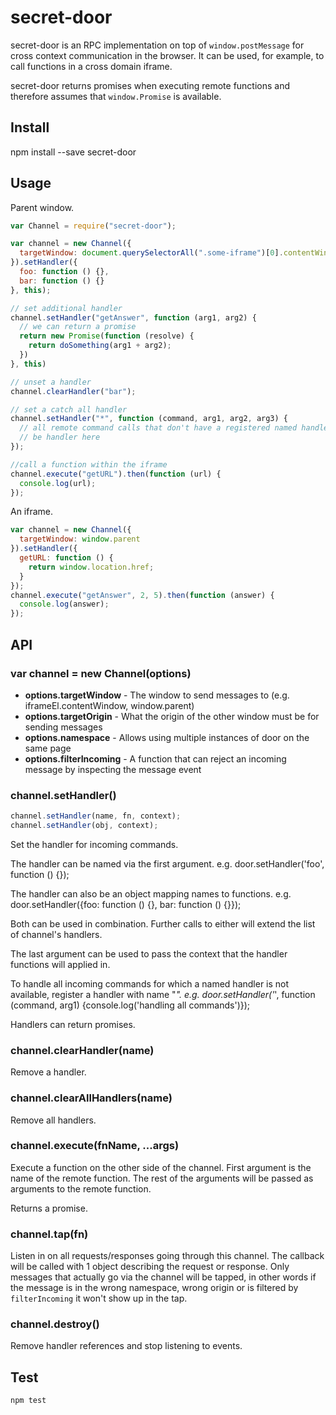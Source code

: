 # secret-door

secret-door is an RPC implementation on top of `window.postMessage` for cross context communication in the browser. It can be used, for example, to call functions in a cross domain iframe.

secret-door returns promises when executing remote functions and therefore assumes that `window.Promise` is available.

## Install

npm install --save secret-door

## Usage

Parent window.

```js
var Channel = require("secret-door");

var channel = new Channel({
  targetWindow: document.querySelectorAll(".some-iframe")[0].contentWindow
}).setHandler({
  foo: function () {},
  bar: function () {}
}, this);

// set additional handler
channel.setHandler("getAnswer", function (arg1, arg2) {
  // we can return a promise
  return new Promise(function (resolve) {
    return doSomething(arg1 + arg2);
  })
}, this)

// unset a handler
channel.clearHandler("bar");

// set a catch all handler
channel.setHandler("*", function (command, arg1, arg2, arg3) {
  // all remote command calls that don't have a registered named handler can
  // be handler here
});

//call a function within the iframe
channel.execute("getURL").then(function (url) {
  console.log(url);
});
```

An iframe.

```js
var channel = new Channel({
  targetWindow: window.parent
}).setHandler({
  getURL: function () {
    return window.location.href;
  }
});
channel.execute("getAnswer", 2, 5).then(function (answer) {
  console.log(answer);
});
```

## API

### var channel = new Channel(options)

* **options.targetWindow** - The window to send messages to (e.g. iframeEl.contentWindow, window.parent)
* **options.targetOrigin** - What the origin of the other window must be for sending messages
* **options.namespace** - Allows using multiple instances of door on the same page
* **options.filterIncoming** - A function that can reject an incoming message by inspecting the message event

### channel.setHandler()

```js
channel.setHandler(name, fn, context);
channel.setHandler(obj, context);
```

Set the handler for incoming commands.

The handler can be named via the first argument.
e.g. door.setHandler('foo', function () {});

The handler can also be an object mapping names to functions.
e.g. door.setHandler({foo: function () {}, bar: function () {}});

Both can be used in combination. Further calls to either will extend the list of channel's handlers.

The last argument can be used to pass the context that the handler functions will applied in.

To handle all incoming commands for which a named handler is not available, register a handler with name "*".
e.g. door.setHandler('*', function (command, arg1) {console.log('handling all commands')});

Handlers can return promises.

### channel.clearHandler(name)

Remove a handler.

### channel.clearAllHandlers(name)

Remove all handlers.

### channel.execute(fnName, ...args)

Execute a function on the other side of the channel. First argument is the name of the remote function. The rest of the arguments will be passed as arguments to the remote function.

Returns a promise.

### channel.tap(fn)

Listen in on all requests/responses going through this channel. The callback will be called with 1 object describing the request or response. Only messages that actually go via the channel will be tapped, in other words if the message is in the wrong namespace, wrong origin or is filtered by `filterIncoming` it won't show up in the tap.

### channel.destroy()

Remove handler references and stop listening to events.


## Test

```
npm test
```